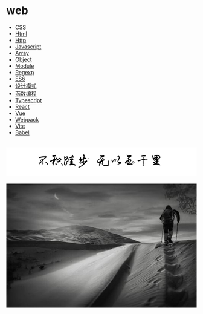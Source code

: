 # web
  
-   [CSS](/web/css.md)
-   [Html](/web/html.md)
-   [Http](/web/http.md)
-   [Javascript](/web/javascript.md)
-   [Array](/web/array.md)
-   [Object](/web/object.md)
-   [Module](/web/module.md)
-   [Regexp](/web/regexp.md)
-   [ES6](/web/es6.md)
-   [设计模式](/web/design.md)
-   [函数编程](/web/fp.md)
-   [Typescript](/web/typescript.md)
-   [React](/web/react.md)
-   [Vue](/web/vue.md)
-   [Webpack](/web/webpack.md)
-   [Vite](/web/vite.md)
-   [Babel](/web/babel.md)

<br />
<img  src='./img/bjkb.PNG' width="600" alt="logo">
<br />
<br />
<div align="center">
<img  src='./img/01.jpeg' width="600" alt="logo" />
</div>
<br />
<br />
